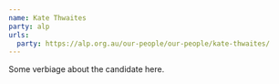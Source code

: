 ```yaml
---
name: Kate Thwaites
party: alp
urls:
  party: https://alp.org.au/our-people/our-people/kate-thwaites/
---
```

Some verbiage about the candidate here.
